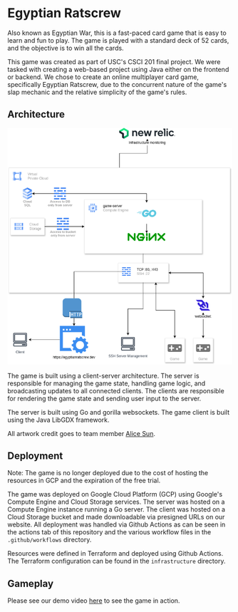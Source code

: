 # Egyptian Ratscrew

Also known as Egyptian War, this is a fast-paced card game that is easy to learn and fun to play. The game is played with a standard deck of 52 cards, and the objective is to win all the cards.

This game was created as part of USC's CSCI 201 final project. We were tasked with creating a web-based project using Java either on the frontend or backend. We chose to create an online multiplayer card game, specifically Egyptian Ratscrew, due to the concurrent nature of the game's slap mechanic and the relative simplicity of the game's rules.

## Architecture

![Architecture Diagram](./Architecture%20Diagram.drawio.light.png)

The game is built using a client-server architecture. The server is responsible for managing the game state, handling game logic, and broadcasting updates to all connected clients. The clients are responsible for rendering the game state and sending user input to the server.

The server is built using Go and gorilla websockets. The game client is built using the Java LibGDX framework.

All artwork credit goes to team member [Alice Sun](https://github.com/alicesunn).

## Deployment

Note: The game is no longer deployed due to the cost of hosting the resources in GCP and the expiration of the free trial.

The game was deployed on Google Cloud Platform (GCP) using Google's Compute Engine and Cloud Storage services. The server was hosted on a Compute Engine instance running a Go server. The client was hosted on a Cloud Storage bucket and made downloadable via presigned URLs on our website. All deployment was handled via Github Actions as can be seen in the actions tab of this repository and the various workflow files in the `.github/workflows` directory.

Resources were defined in Terraform and deployed using Github Actions. The Terraform configuration can be found in the `infrastructure` directory.

## Gameplay

Please see our demo video [here](https://youtu.be/skFXh_aqBw0) to see the game in action.

